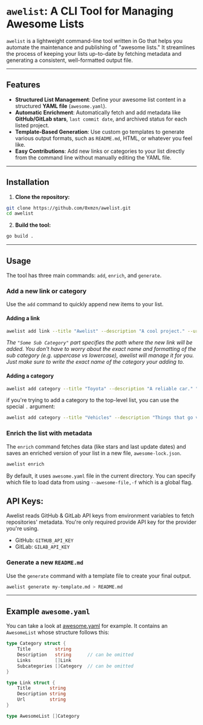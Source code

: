 # `awelist`: A CLI Tool for Managing Awesome Lists

`awelist` is a lightweight command-line tool written in Go that helps you automate the maintenance and publishing of "awesome lists." It streamlines the process of keeping your lists up-to-date by fetching metadata and generating a consistent, well-formatted output file.

-----

## Features

  * **Structured List Management**: Define your awesome list content in a structured **YAML file** (`awesome.yaml`).
  * **Automatic Enrichment**: Automatically fetch and add metadata like **GitHub/GitLab stars**, `last commit date`, and archived status for each listed project.
  * **Template-Based Generation**: Use custom go templates to generate various output formats, such as `README.md`, HTML, or whatever you feel like.
  * **Easy Contributions**: Add new links or categories to your list directly from the command line without manually editing the YAML file.

-----

## Installation

1. **Clone the repository:**

```bash
git clone https://github.com/0xmzn/awelist.git
cd awelist
```

2. **Build the tool:**

```bash
go build .
```


-----

## Usage

The tool has three main commands: `add`, `enrich`, and `generate`.

### Add a new link or category

Use the `add` command to quickly append new items to your list.

#### Adding a link

```bash
awelist add link --title "Awelist" --description "A cool project." --url "https://github.com/user/repo" "Some Sub Category"
```

*The `"Some Sub Category"` part specifies the path where the new link will be added. You don't have to worry about the exact name and formatting of the sub category (e.g. uppercase vs lowercase), awelist will manage it for you. Just make sure to write the exact name of the category your adding to.*

#### Adding a category

```bash
awelist add category --title "Toyota" --description "A reliable car." "vehicles"
```

if you're trying to add a category to the top-level list, you can use the special `.` argument:

```bash
awelist add category --title "Vehicles" --description "Things that go vroom" .
```

### Enrich the list with metadata

The `enrich` command fetches data (like stars and last update dates) and saves an enriched version of your list in a new file, `awesome-lock.json`.

```bash
awelist enrich
```
By default, it uses `awesome.yaml` file in the current directory. You can specify which file to load data from using `--awesome-file,-f` which is a global flag.

## API Keys:

Awelist reads GitHub & GitLab API keys from environment variables to fetch repositories' metadata. You're only required provide API key for the provider you're using.

- GitHub: `GITHUB_API_KEY`
- GitLab: `GILAB_API_KEY`

### Generate a new `README.md`

Use the `generate` command with a template file to create your final output.

```bash
awelist generate my-template.md > README.md
```

-----

## Example `awesome.yaml`

You can take a look at [awesome.yaml](awesome.yaml) for example. It contains an `AwesomeList` whose structure follows this:

```go
type Category struct {
	Title         string
	Description   string      // can be omitted
	Links         []Link
	Subcategories []Category  // can be omitted
}

type Link struct {
	Title       string
	Description string
	Url         string
}

type AwesomeList []Category
```